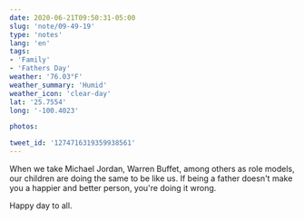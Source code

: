 ```yaml
---
date: 2020-06-21T09:50:31-05:00
slug: 'note/09-49-19'
type: 'notes'
lang: 'en'
tags:
- 'Family'
- 'Fathers Day'
weather: '76.03°F'
weather_summary: 'Humid'
weather_icon: 'clear-day'
lat: '25.7554'
long: '-100.4023'

photos:

tweet_id: '1274716319359938561'
---
```

When we take Michael Jordan, Warren Buffet, among others as role models, our children are doing the same to be like us. 
If being a father doesn't make you a happier and better person, you're doing it wrong.

Happy day to all.   